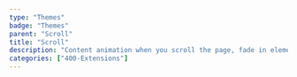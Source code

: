```yaml
---
type: "Themes"
badge: "Themes"
parent: "Scroll"
title: "Scroll"
description: "Content animation when you scroll the page, fade in elements, parallax."
categories: ["400-Extensions"]
---
```

